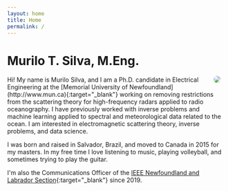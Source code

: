 ```yaml
---
layout: home
title: Home
permalink: /
---
```


# Murilo T. Silva, M.Eng.

<img class="image-float" align="right" hspace="10" src="../img/profile2.jpg" style="max-width: 300px; border-radius: 50%;"/>
Hi! My name is Murilo Silva, and I am a Ph.D. candidate in Electrical Engineering at the [Memorial University of Newfoundland](http://www.mun.ca){:target="_blank"} working on removing restrictions from the scattering theory for high-frequency radars applied to radio oceanography. I have previously worked with inverse problems and machine learning applied to spectral and meteorological data related to the ocean. I am interested in electromagnetic scattering theory, inverse problems, and data science.

I was born and raised in Salvador, Brazil, and moved to Canada in 2015 for my masters. In my free time I love listening to music, playing volleyball, and sometimes trying to play the guitar.

I'm also the Communications Officer of the [IEEE Newfoundland and Labrador Section](http://ieeenl.ca){:target="_blank"} since 2019.
